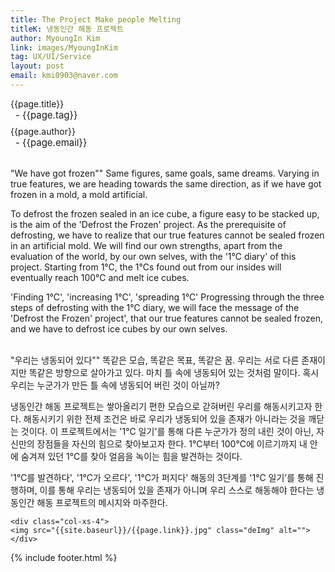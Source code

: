 ```yaml
---
title: The Project Make people Melting
titleK: 냉동인간 해동 프로젝트
author: MyoungIn Kim
link: images/MyoungInKim
tag: UX/UI/Service
layout: post
email: kmi0903@naver.com
---	
```


<div class="container">

<div class="deDep">
{{page.title}}<br>
<p style="font-size:15px; margin:0px; padding:0px 0px 0px 8px; margin:0px 0px 8px 0px;">- {{page.tag}}</p>
{{page.author}}<br>
<p style="font-size:15px; margin:0px; padding:0px 0px 0px 8px;">- {{page.email}}</p>
</div>

<br>

<div class="det lato">

<!--영문-->
"We have got frozen""
Same figures, same goals, same dreams.
Varying in true features, we are heading towards the same direction, as if we have got frozen in a mold, a mold artificial.

To defrost the frozen sealed in an ice cube, a figure easy to be stacked up, is the aim of the 'Defrost the Frozen' project.
As the prerequisite of defrosting, we have to realize that our true features cannot be sealed frozen in an artificial mold.
We will find our own strengths, apart from the evaluation of the world, by our own selves, with the '1℃ diary' of this project. Starting from 1℃, the 1℃s found out from our insides will eventually reach 100℃ and melt ice cubes.

'Finding 1℃', 'increasing 1℃', 'spreading 1℃'
Progressing through the three steps of defrosting with the 1℃ diary, we will face the message of the 'Defrost the Frozen' project', that our true features cannot be sealed frozen, and we have to defrost ice cubes by our own selves.

<!--영문-->

</div>


<div class="noto">
<!--국문-->

<br>
"우리는 냉동되어 있다""
똑같은 모습, 똑같은 목표, 똑같은 꿈.
우리는 서로 다른 존재이지만 똑같은 방향으로 살아가고 있다.
마치 틀 속에 냉동되어 있는 것처럼 말이다.
혹시 우리는 누군가가 만든 틀 속에 냉동되어 버린 것이 아닐까?

냉동인간 해동 프로젝트는 쌓아올리기 편한 모습으로 갇혀버린 우리를 해동시키고자 한다.
해동시키기 위한 전제 조건은 바로 우리가 냉동되어 있을 존재가 아니라는 것을 깨닫는 것이다. 
이 프로젝트에서는 '1℃ 일기'를 통해 다른 누군가가 정의 내린 것이 아닌, 자신만의 장점들을 자신의 힘으로 찾아보고자 한다. 1℃부터 100℃에 이르기까지 내 안에 숨겨져 있던 1℃를 찾아 얼음을 녹이는 힘을 발견하는 것이다. 

'1℃를 발견하다', '1℃가 오르다', '1℃가 퍼지다'
해동의 3단계를 '1℃ 일기’를 통해 진행하며, 이를 통해 우리는 냉동되어 있을 존재가 아니며 우리 스스로 해동해야 한다는 냉동인간 해동 프로젝트의 메시지와 마주한다.

<!--국문-->

</div>

<div class="row noto">
	
	<div class="col-xs-4">
	<img src="{{site.baseurl}}/{{page.link}}.jpg" class="deImg" alt=""></div>
	
</div>

	

</div> 

{% include footer.html %}